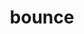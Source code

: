 ---
title: "bounce"
description: "Rebound falling bubbles before they get sucked off-screen! Apply the universal color theme you prefer from the generated choices to style this iOS application."
tools: "Objective-C ColoursAPI"
image: "bounce.png"
---